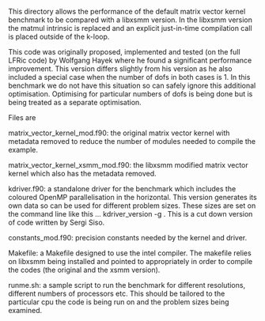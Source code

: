 
This directory allows the performance of the default matrix vector
kernel benchmark to be compared with a libxsmm version. In the libxsmm
version the matmul intrinsic is replaced and an explicit just-in-time
compilation call is placed outside of the k-loop.

This code was originally proposed, implemented and tested (on the full
LFRic code) by Wolfgang Hayek where he found a significant performance
improvement. This version differs slightly from his version as he also
included a special case when the number of dofs in both cases is 1. In
this benchmark we do not have this situation so can safely ignore this
additional optimisation. Optimising for particular numbers of dofs is
being done but is being treated as a separate optimisation.

Files are

matrix_vector_kernel_mod.f90: the original matrix vector kernel with
metadata removed to reduce the number of modules needed to compile the
example.

matrix_vector_kernel_xsmm_mod.f90: the libxsmm modified matrix vector
    kernel which also has the metadata removed.

kdriver.f90: a standalone driver for the benchmark which includes the
    coloured OpenMP parallelisation in the horizontal. This version
    generates its own data so can be used for different problem
    sizes. These sizes are set on the command line like this
    ... kdriver_version -g <nhoriz> <nvert>. This is a cut down
    version of code written by Sergi Siso.

constants_mod.f90: precision constants needed by the kernel and
    driver.

Makefile: a Makefile designed to use the intel compiler. The makefile
    relies on libxsmm being installed and pointed to appropriately in
    order to compile the codes (the original and the xsmm version).

runme.sh: a sample script to run the benchmark for different
    resolutions, different numbers of processors etc. This should be
    tailored to the particular cpu the code is being run on and the
    problem sizes being examined.

